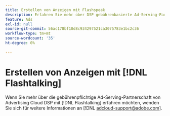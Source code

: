 ```yaml
---
title: Erstellen von Anzeigen mit Flashspeak
description: Erfahren Sie mehr über DSP gebührenbasierte Ad-Serving-Partnerschaft mit Flashspeak.
feature: Ads
exl-id: null
source-git-commit: 56ac178bf10d8c934297521ca3075783e1bc2c36
workflow-type: tm+mt
source-wordcount: '35'
ht-degree: 0%

---
```


# Erstellen von Anzeigen mit [!DNL Flashtalking]

Wenn Sie mehr über die gebührenpflichtige Ad-Serving-Partnerschaft von Advertising Cloud DSP mit [!DNL Flashtalking] erfahren möchten, wenden Sie sich für weitere Informationen an [!DNL adcloud-support@adobe.com].
